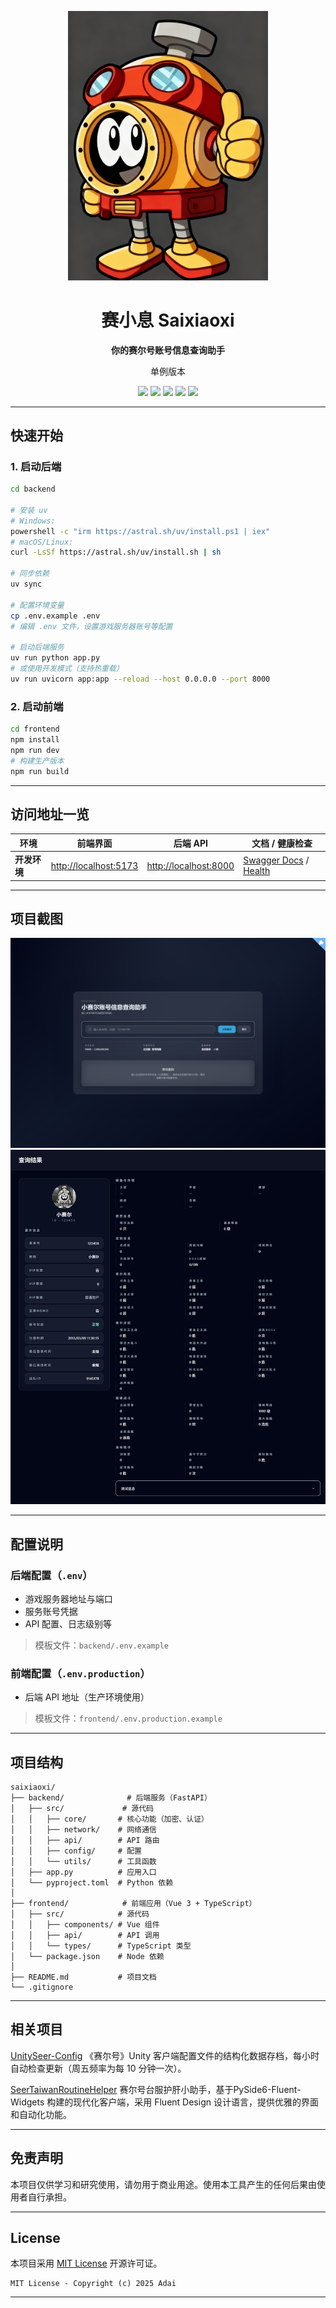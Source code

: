 <p align="center">
  <img src="docs/assets/saixiaoxi-logo.png" width="320" alt="Saixiaoxi Logo"/>
</p>

<h1 align="center">赛小息 Saixiaoxi</h1>

<p align="center">
  <strong>你的赛尔号账号信息查询助手</strong>
</p>

<p align="center">
单例版本
</p>

<p align="center">
  <img src="https://img.shields.io/badge/python-3.10-blue.svg?logo=python&logoColor=white" />
  <img src="https://img.shields.io/badge/fastapi-0.115-green.svg?logo=fastapi&logoColor=white" />
  <img src="https://img.shields.io/badge/vue-3.4-42b883.svg?logo=vue.js&logoColor=white" />
  <img src="https://img.shields.io/badge/typescript-5.3-3178c6.svg?logo=typescript&logoColor=white" />
  <img src="https://img.shields.io/badge/license-MIT-yellow.svg" />
</p>

---

## 快速开始

### 1. 启动后端

```bash
cd backend

# 安装 uv
# Windows:
powershell -c "irm https://astral.sh/uv/install.ps1 | iex"
# macOS/Linux:
curl -LsSf https://astral.sh/uv/install.sh | sh

# 同步依赖
uv sync

# 配置环境变量
cp .env.example .env
# 编辑 .env 文件，设置游戏服务器账号等配置

# 启动后端服务
uv run python app.py
# 或使用开发模式（支持热重载）
uv run uvicorn app:app --reload --host 0.0.0.0 --port 8000
```

### 2. 启动前端

```bash
cd frontend
npm install
npm run dev
# 构建生产版本
npm run build
```

---

## 访问地址一览

| 环境 | 前端界面 | 后端 API | 文档 / 健康检查 |
| ---- | ---------- | ---------- | ---------------- |
| **开发环境** | [http://localhost:5173](http://localhost:5173) | [http://localhost:8000](http://localhost:8000) | [Swagger Docs](http://localhost:8000/docs) / [Health](http://localhost:8000/health) |

---

## 项目截图

![主页](docs/assets/example.png)
![信息查询](docs/assets/saixiaoxi-小赛尔-123456.png)

---

## 配置说明

### 后端配置（`.env`）

* 游戏服务器地址与端口
* 服务账号凭据
* API 配置、日志级别等

> 模板文件：`backend/.env.example`

### 前端配置（`.env.production`）

* 后端 API 地址（生产环境使用）

> 模板文件：`frontend/.env.production.example`

---

## 项目结构

```
saixiaoxi/
├── backend/              # 后端服务（FastAPI）
│   ├── src/             # 源代码
│   │   ├── core/       # 核心功能（加密、认证）
│   │   ├── network/    # 网络通信
│   │   ├── api/        # API 路由
│   │   ├── config/     # 配置
│   │   └── utils/      # 工具函数
│   ├── app.py          # 应用入口
│   └── pyproject.toml  # Python 依赖
│
├── frontend/            # 前端应用（Vue 3 + TypeScript）
│   ├── src/            # 源代码
│   │   ├── components/ # Vue 组件
│   │   ├── api/        # API 调用
│   │   └── types/      # TypeScript 类型
│   └── package.json    # Node 依赖
│
├── README.md           # 项目文档
└── .gitignore
```

---

## 相关项目

[UnitySeer-Config](https://github.com/oldml/UnitySeer-Config)
《赛尔号》Unity 客户端配置文件的结构化数据存档，每小时自动检查更新（周五频率为每 10 分钟一次）。

[SeerTaiwanRoutineHelper](https://github.com/oldml/SeerTaiwanRoutineHelper)
赛尔号台服护肝小助手，基于PySide6-Fluent-Widgets 构建的现代化客户端，采用 Fluent Design 设计语言，提供优雅的界面和自动化功能。

---

## 免责声明

本项目仅供学习和研究使用，请勿用于商业用途。使用本工具产生的任何后果由使用者自行承担。

---

## License

本项目采用 [MIT License](LICENSE) 开源许可证。

```
MIT License - Copyright (c) 2025 Adai
```

---
